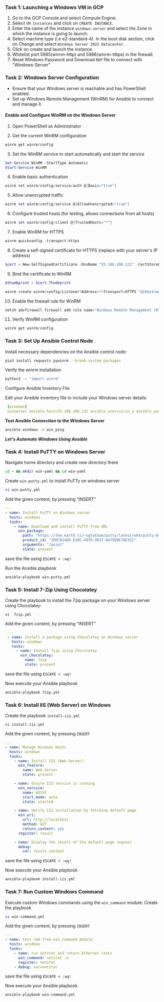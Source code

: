 
### Task 1: Launching a Windows VM in GCP

1. Go to the GCP Console and select Compute Engine.
2. Select `VM Instances` and click on `CREATE INSTANCE`.
3. Enter the name of the instance `windows-server` and select the Zone in which the instance is going to launch.
4. Select machine type (i.e e2-standard-4). In the boot disk section, click on Change and select `Windows Server 2022 Datacenter`.
5. Click on create and launch the instance.
6. Whitelist port 5985(winrm-http) and 5986(winrm-https) in the firewall.
7. Reset Windows Password and Download `RDP` file to connect with "Windows-Server"

### Task 2: Windows Server Configuration

  * Ensure that your Windows server is reachable and has PowerShell enabled.
  * Set up Windows Remote Management (WinRM) for Ansible to connect and manage it.
    
#### Enable and Configure WinRM on the Windows Server

1. Open PowerShell as Administrator

2. Get the current WinRM configuration
 ```powershell
 winrm get winrm/config
 ```
3. Set the WinRM service to start automatically and start the service
  ```powershell
 Set-Service WinRM -StartType Automatic
 Start-Service WinRM
 ```

4. Enable basic authentication  
  ```powershell
  winrm set winrm/config/service/auth @{Basic="true"}
 ```
5. Allow unencrypted traffic  
  ```powershell
 winrm set winrm/config/service @{AllowUnencrypted="true"}
 ```
6. Configure trusted hosts (for testing, allows connections from all hosts)
  ```powershell
 winrm set winrm/config/client @{TrustedHosts="*"}
 ```
7. Enable WinRM for HTTPS
 ```powershell
 winrm quickconfig -transport:https
 ```
8. Create a self-signed certificate for HTTPS (replace with your server's IP address)
  ```powershell
 $cert = New-SelfSignedCertificate -DnsName "35.188.200.132" -CertStoreLocation Cert:\LocalMachine\My
 ```
9. Bind the certificate to WinRM
  ```powershell
 $thumbprint = $cert.Thumbprint
 ```
  ```powershell
 winrm create winrm/config/Listener?Address=*+Transport=HTTPS "@{Hostname='35.188.200.132'; CertificateThumbprint='$thumbprint'}"
 ```
 10. Enable the firewall rule for WinRM
  ```powershell
 netsh advfirewall firewall add rule name="Windows Remote Management (HTTPS-In)" dir=in action=allow protocol=TCP localport=5986
 ```
 11. Verify WinRM configuration
  ```powershell
  winrm get winrm/config
  ```
### Task 3: Set Up Ansible Control Node
 Install necessary dependencies on the Ansible control node:

 ```bash
 pip3 install requests pywinrm --break-system-packages
 ```
 Verify the winrm installation
  ```bash
 python3 -c "import winrm"
 ```
 Configure Ansible Inventory File
 
 Edit your Ansible inventory file to include your Windows server details:

 ```yaml
  [windows]
  winserver ansible_host=35.188.200.132 ansible_user=sirin_a ansible_password=":PCj%u~E&72PW,P" ansible_port=5986 ansible_connection=winrm ansible_winrm_server_cert_validation=ignore ansible_winrm_transport=basic
```
**Test Ansible Connection to the Windows Server**
 ```bash
 ansible windows -m win_ping
```
***Let's Automate Windows Using Ansible***

### Task 4: Install PuTTY on Windows Server
 Navigate home directory and create new directory there
 ```bash
 cd ~ && mkdir win-yaml && cd win-yaml
 ```
 Create `win-putty.yml` to install PuTTy on windows server
 ```bash
 vi win-putty.yml
 ```
 Add the given content, by pressing "INSERT"
 ```yaml
 ---
 - name: Install PuTTY on Windows server
   hosts: windows
   tasks:
     - name: Download and install PuTTY from URL
       win_package:
         path: "https://the.earth.li/~sgtatham/putty/latest/w64/putty-64bit-0.81-installer.msi"
         product_id: "{D6CB24DD-E28C-497D-9837-0475D0E78E33}"
         arguments: "/quiet"
         state: present
 ```
 save the file using `ESCAPE + :wq!`
 
 Run the Ansible playbook
 ```bash
 ansible-playbook win-putty.yml
 ```
### Task 5: Install 7-Zip Using Chocolatey
 Create the playbook to install the 7zip package on your Windows server using Chocolatey:
 ```
 vi  7zip.yml
 ```
 Add the given content, by pressing "INSERT"
 ```yaml
  ---
  - name: Install a package using Chocolatey on Windows server
    hosts: windows
    tasks:
      - name: Install 7zip using Chocolatey
        win_chocolatey:
          name: 7zip
          state: present
 ```
 save the file using `ESCAPE + :wq!`
 
 Now execute your Ansible playbook 
 
 ```bash
 ansible-playbook 7zip.yml
 ```
### Task 6: Install IIS (Web Server) on Windows
 Create the playbook  `install-iis.yml`
 ```
 vi install-iis.yml
 ```
 Add the given content, by pressing `INSERT`
 ```yaml
 ---
 - name: Manage Windows Hosts
   hosts: windows
   tasks:
     - name: Install IIS (Web-Server)
       win_feature:
         name: Web-Server
         state: present
 
     - name: Ensure IIS service is running
       win_service:
         name: W3SVC
         start_mode: auto
         state: started
 
     - name: Verify IIS installation by fetching default page
       win_uri:
         url: http://localhost
         method: GET
         return_content: yes
       register: result
 
     - name: Display the result of the default page request
       debug:
         var: result.content
  ```
 
  save the file using `ESCAPE + :wq!`
  
  Now execute your Ansible playbook 
  ```bash
  ansible-playbook install-iis.yml
  ```
### Task 7: Run Custom Windows Command 
 Execute custom Windows commands using the `win_command` module:
 Create the playbook
 ```bash
 vi win-command.yml
 ```
  Add the given content, by pressing `INSERT`
 ```yaml
 ---
 - name: test cmd from win_command module
   hosts: windows
   tasks:
     - name: run netstat and return Ethernet stats
       win_command: netstat -e
       register: netstat
     - debug: var=netstat
 ```
  save the file using `ESCAPE + :wq!`
   
 Now execute your Ansible playbook 
 
 ```bash
 ansible-playbook win-command.yml
 ```
